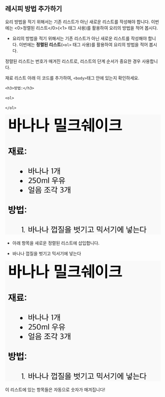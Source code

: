 ## 레시피 방법 추가하기

요리 방법을 적기 위해서는 기존 리스트가 아닌 새로운 리스트를 작성해야 합니다. 이번에는 <0>정렬된 리스트</0>(<1> 태그 사용)를 활용하여 요리의 방법을 적어 봅시다.

+ 요리의 방법을 적기 위해서는 기존 리스트가 아닌 새로운 리스트를 작성해야 합니다. 이번에는 **정렬된 리스트**(`<ol>` 태그 사용)를 활용하여 요리의 방법을 적어 봅시다.

정렬된 리스트는 번호가 매겨진 리스트로, 리스트의 단계 순서가 중요한 경우 사용합니다.

재료 리스트 아래 이 코드를 추가하여, `<body>`태그 안에 있는지 확인하세요.

    <h3>방법:</h3>
    
    <ol>
    
    </ol>
    

![스크린샷](images/recipe-method.png)

+ 아래 항목을 새로운 정렬된 리스트에 삽입합니다.

    <li>바나나 껍질을 벗기고 믹서기에 넣는다</li>
    

![스크린샷](images/recipe-ol.png)

이 리스트에 있는 항목들은 자동으로 숫자가 매겨집니다!
